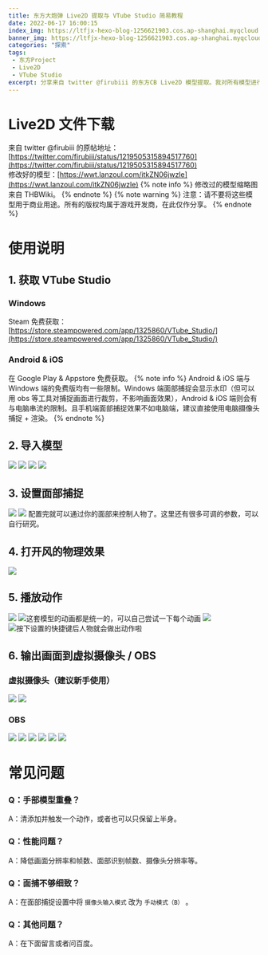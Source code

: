 ```yaml
---
title: 东方大炮弹 Live2D 提取与 VTube Studio 简易教程
date: 2022-06-17 16:00:15
index_img: https://ltfjx-hexo-blog-1256621903.cos.ap-shanghai.myqcloud.com/blog_pic/220617_1/202206171630300.jpg
banner_img: https://ltfjx-hexo-blog-1256621903.cos.ap-shanghai.myqcloud.com/blog_pic/220617_1/202206171830583.jpg
categories: "探索"
tags:
 - 东方Project
 - Live2D
 - VTube Studio
excerpt: 分享来自 twitter @firubiii 的东方CB Live2D 模型提取。我对所有模型进行了配置和修改，且可以用于 Vtuber Studio 面部捕捉。
---
```

# Live2D 文件下载
来自 twitter @firubiii 的原帖地址：[https://twitter.com/firubiii/status/1219505315894517760](https://twitter.com/firubiii/status/1219505315894517760)  
修改好的模型：[https://wwt.lanzoul.com/itkZN06jwzle](https://wwt.lanzoul.com/itkZN06jwzle) 
{% note info %}
修改过的模型缩略图来自 THBWiki。
{% endnote %} 
{% note warning %}
注意：请不要将这些模型用于商业用途。所有的版权均属于游戏开发商，在此仅作分享。
{% endnote %}
# 使用说明
## 1. 获取 VTube Studio
### Windows
Steam 免费获取：[https://store.steampowered.com/app/1325860/VTube_Studio/](https://store.steampowered.com/app/1325860/VTube_Studio/)
### Android & iOS
在 Google Play & Appstore 免费获取。
{% note info %}
Android & iOS 端与 Windows 端的免费版均有一些限制。Windows 端面部捕捉会显示水印（但可以用 obs 等工具对捕捉画面进行裁剪，不影响画面效果），Android & iOS 端则会有与电脑串流的限制。且手机端面部捕捉效果不如电脑端，建议直接使用电脑摄像头捕捉 + 渲染。
{% endnote %}

## 2. 导入模型
![](https://ltfjx-hexo-blog-1256621903.cos.ap-shanghai.myqcloud.com/blog_pic/220617_1/202206171701322.png)
![](https://ltfjx-hexo-blog-1256621903.cos.ap-shanghai.myqcloud.com/blog_pic/220617_1/202206171702398.png)
![](https://ltfjx-hexo-blog-1256621903.cos.ap-shanghai.myqcloud.com/blog_pic/220617_1/202206171702389.png)
![](https://ltfjx-hexo-blog-1256621903.cos.ap-shanghai.myqcloud.com/blog_pic/220617_1/202206171702258.png)
## 3. 设置面部捕捉
![](https://ltfjx-hexo-blog-1256621903.cos.ap-shanghai.myqcloud.com/blog_pic/220617_1/202206171705031.png)
![](https://ltfjx-hexo-blog-1256621903.cos.ap-shanghai.myqcloud.com/blog_pic/220617_1/202206171706910.png)
配置完就可以通过你的面部来控制人物了。这里还有很多可调的参数，可以自行研究。
## 4. 打开风的物理效果
![](https://ltfjx-hexo-blog-1256621903.cos.ap-shanghai.myqcloud.com/blog_pic/220617_1/202206171706116.png)
## 5. 播放动作
![](https://ltfjx-hexo-blog-1256621903.cos.ap-shanghai.myqcloud.com/blog_pic/220617_1/202206171707413.png)
![这套模型的动画都是统一的，可以自己尝试一下每个动画](https://ltfjx-hexo-blog-1256621903.cos.ap-shanghai.myqcloud.com/blog_pic/220617_1/202206171707768.png)
![](https://ltfjx-hexo-blog-1256621903.cos.ap-shanghai.myqcloud.com/blog_pic/220617_1/202206171708122.png)
![按下设置的快捷键后人物就会做出动作啦](https://ltfjx-hexo-blog-1256621903.cos.ap-shanghai.myqcloud.com/blog_pic/220617_1/202206171708532.png)
## 6. 输出画面到虚拟摄像头 / OBS
### 虚拟摄像头（建议新手使用）
![](https://ltfjx-hexo-blog-1256621903.cos.ap-shanghai.myqcloud.com/blog_pic/220617_1/202206171716839.png)
![](https://ltfjx-hexo-blog-1256621903.cos.ap-shanghai.myqcloud.com/blog_pic/220617_1/202206171724921.png)
### OBS
![](https://ltfjx-hexo-blog-1256621903.cos.ap-shanghai.myqcloud.com/blog_pic/220617_1/202206171722593.png)
![](https://ltfjx-hexo-blog-1256621903.cos.ap-shanghai.myqcloud.com/blog_pic/220617_1/202206171722503.png)
![](https://ltfjx-hexo-blog-1256621903.cos.ap-shanghai.myqcloud.com/blog_pic/220617_1/202206171722056.png)
![](https://ltfjx-hexo-blog-1256621903.cos.ap-shanghai.myqcloud.com/blog_pic/220617_1/202206171722155.png)
![](https://ltfjx-hexo-blog-1256621903.cos.ap-shanghai.myqcloud.com/blog_pic/220617_1/202206171722295.png)
![](https://ltfjx-hexo-blog-1256621903.cos.ap-shanghai.myqcloud.com/blog_pic/220617_1/202206171722871.png)
# 常见问题
### Q：手部模型重叠？
A：清添加并触发一个动作，或者也可以只保留上半身。
### Q：性能问题？
A：降低画面分辨率和帧数、面部识别帧数、摄像头分辨率等。
### Q：面捕不够细致？
A：在面部捕捉设置中将 `摄像头输入模式` 改为 `手动模式（B）` 。
### Q：其他问题？
A：在下面留言或者问百度。
